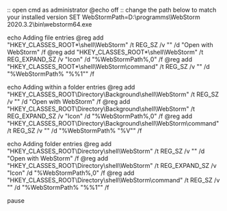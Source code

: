 :: open cmd as administrator
@echo off
:: change the path below to match your installed version
SET WebStormPath=D:\programms\WebStorm 2020.3.2\bin\webstorm64.exe

echo Adding file entries
@reg add "HKEY_CLASSES_ROOT\*\shell\WebStorm" /t REG_SZ /v "" /d "Open with WebStorm"   /f
@reg add "HKEY_CLASSES_ROOT\*\shell\WebStorm" /t REG_EXPAND_SZ /v "Icon" /d "%WebStormPath%,0" /f
@reg add "HKEY_CLASSES_ROOT\*\shell\WebStorm\command" /t REG_SZ /v "" /d "%WebStormPath% \"%%1\"" /f
 
echo Adding within a folder entries
@reg add "HKEY_CLASSES_ROOT\Directory\Background\shell\WebStorm" /t REG_SZ /v "" /d "Open with WebStorm"   /f
@reg add "HKEY_CLASSES_ROOT\Directory\Background\shell\WebStorm" /t REG_EXPAND_SZ /v "Icon" /d "%WebStormPath%,0" /f
@reg add "HKEY_CLASSES_ROOT\Directory\Background\shell\WebStorm\command" /t REG_SZ /v "" /d "%WebStormPath% \"%V\"" /f

echo Adding folder entries
@reg add "HKEY_CLASSES_ROOT\Directory\shell\WebStorm" /t REG_SZ /v "" /d "Open with WebStorm"   /f
@reg add "HKEY_CLASSES_ROOT\Directory\shell\WebStorm" /t REG_EXPAND_SZ /v "Icon" /d "%WebStormPath%,0" /f
@reg add "HKEY_CLASSES_ROOT\Directory\shell\WebStorm\command" /t REG_SZ /v "" /d "%WebStormPath% \"%%1\"" /f

pause
